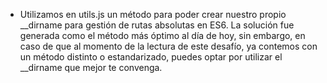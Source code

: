 * Utilizamos en utils.js un método para poder crear nuestro propio __dirname para gestión
de rutas absolutas en ES6. La solución fue generada como el método más óptimo al día de hoy, sin embargo, en caso de que al momento de la lectura de este desafío, ya contemos con un método distinto o estandarizado, puedes optar por utilizar el __dirname que mejor te convenga.